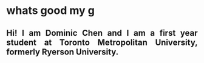 <h1 align="left">whats good my g</h1>
<h2 align="justify">Hi! I am Dominic Chen and I am a first year student at Toronto Metropolitan University, formerly Ryerson University.</h3>


<!--
**chen-dominic/chen-dominic** is a ✨ _special_ ✨ repository because its `README.md` (this file) appears on your GitHub profile.

Here are some ideas to get you started:

- 🔭 I’m currently working on ...
- 🌱 I’m currently learning ...
- 👯 I’m looking to collaborate on ...
- 🤔 I’m looking for help with ...
- 💬 Ask me about ...
- 📫 How to reach me: ...
- 😄 Pronouns: ...
- ⚡ Fun fact: ...
-->
